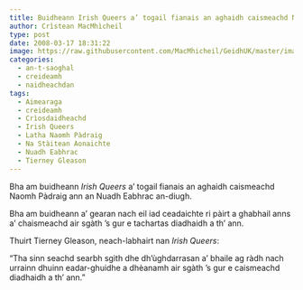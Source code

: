 ```yaml
---
title: Buidheann Irish Queers a’ togail fianais an aghaidh caismeachd Naomh Pàdraig
author: Crìstean MacMhìcheil
type: post
date: 2008-03-17 18:31:22
image: https://raw.githubusercontent.com/MacMhicheil/GeidhUK/master/images/2008-03-17-buidheann-irish-queers-a-togail-fianai-an-aghaidh-caismeachd-naomh-padraig.jpg
categories:
  - an-t-saoghal
  - creideamh
  - naidheachdan
tags:
  - Aimearaga
  - creideamh
  - Crìosdaidheachd
  - Irish Queers
  - Latha Naomh Pàdraig
  - Na Stàitean Aonaichte
  - Nuadh Eabhrac
  - Tierney Gleason
---
```

Bha am buidheann _Irish Queers_ a’ togail fianais an aghaidh caismeachd Naomh Pàdraig ann an Nuadh Eabhrac an-diugh.

<!--more-->

Bha am buidheann a’ gearan nach eil iad ceadaichte ri pàirt a ghabhail anns a’ chaismeachd air sgàth ’s gur e tachartas diadhaidh a th’ ann.

Thuirt Tierney Gleason, neach-labhairt nan _Irish Queers_:

“Tha sinn seachd searbh sgìth dhe dh’ùghdarrasan a’ bhaile ag ràdh nach urrainn dhuinn eadar-ghuidhe a dhèanamh air sgàth ’s gur e caismeachd diadhaidh a th’ ann.”
